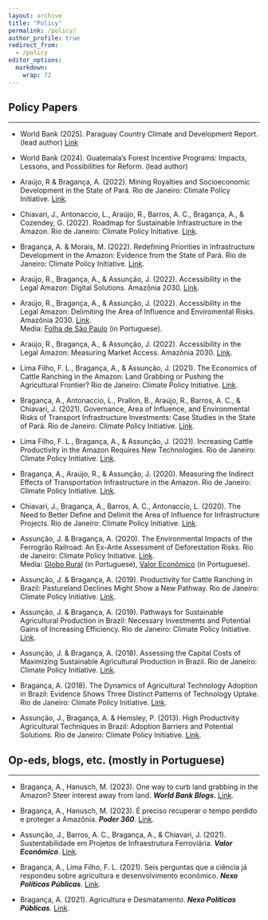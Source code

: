 ```yaml
---
layout: archive
title: "Policy"
permalink: /policy/
author_profile: true
redirect_from:
  - /policy
editor_options: 
  markdown: 
    wrap: 72
---
```


## Policy Papers

------------------------------------------------------------------------

-   World Bank (2025). Paraguay Country Climate and Development Report. (lead author)
    [Link](https://openknowledge.worldbank.org/entities/publication/f4ffcb9a-a0e4-492a-ab8e-17e86198ab7e)
    
-   World Bank (2024). Guatemala’s Forest Incentive Programs: Impacts, Lessons, and Possibilities for Reform. (lead author)
  
-   Araújo, R & Bragança, A. (2022). Mining Royalties and Socioeconomic
    Development in the State of Pará. Rio de Janeiro: Climate Policy
    Initiative.
    [Link](https://www.climatepolicyinitiative.org/publication/mining-royalties-and-socioeconomic-development-in-para/).

-   Chiavari, J., Antonaccio, L., Araújo, R., Barros, A. C., Bragança,
    A., & Cozendey, G. (2022). Roadmap for Sustainable Infrastructure in
    the Amazon. Rio de Janeiro: Climate Policy Initiative.
    [Link](https://www.climatepolicyinitiative.org/publication/roadmap-for-sustainable-infrastructure-in-the-amazon/).

-   Bragança, A. & Morais, M. (2022). Redefining Priorities in
    Infrastructure Development in the Amazon: Evidence from the State of
    Pará. Rio de Janeiro: Climate Policy Initiative.
    [Link](https://www.climatepolicyinitiative.org/publication/redefining-priorities-in-infrastructure-development-in-the-amazon-evidence-from-the-state-of-para/).

-   Araújo, R., Bragança, A., & Assunção, J. (2022). Accessibility in
    the Legal Amazon: Digital Solutions. Amazônia 2030.
    [Link](https://www.climatepolicyinitiative.org/publication/accessibility-in-the-amazon-digital-solutions/).

-   Araújo, R., Bragança, A., & Assunção, J. (2022). Accessibility in
    the Legal Amazon: Delimiting the Area of Influence and Enviromental
    Risks. Amazônia 2030.
    [Link](https://www.climatepolicyinitiative.org/publication/accessibility-in-the-legal-amazon-delimiting-the-area-of-influence-and-environmental-risks/).\
    Media: [Folha de São
    Paulo](https://www1.folha.uol.com.br/ambiente/2022/05/br-319-pode-impactar-area-da-amazonia-maior-que-estado-de-sp.shtml)
    (in Portuguese).

-   Araújo, R., Bragança, A., & Assunção, J. (2022). Accessibility in
    the Legal Amazon: Measuring Market Access. Amazônia 2030.
    [Link](https://www.climatepolicyinitiative.org/publication/accessibility-in-the-legal-amazon-measuring-market-access/).

-   Lima Filho, F. L., Bragança, A., & Assunção, J. (2021). The
    Economics of Cattle Ranching in the Amazon: Land Grabbing or Pushing
    the Agricultural Frontier? Rio de Janeiro: Climate Policy
    Initiative.
    [Link](https://www.climatepolicyinitiative.org/publication/the-economics-of-cattle-ranching-in-the-amazon-land-grabbing-or-pushing-the-agricultural-frontier/).

-   Bragança, A., Antonaccio, L., Prallon, B., Araújo, R., Barros, A.
    C., & Chiavari, J. (2021). Governance, Area of Influence, and
    Environmental Risks of Transport Infrastructure Investments: Case
    Studies in the State of Pará. Rio de Janeiro: Climate Policy
    Initiative.
    [Link](https://www.climatepolicyinitiative.org/publication/governance-area-of-influence-and-environmental-risks-of-transport-infrastructure-investments-case-studies-in-the-state-of-para-2/).

-   Lima Filho, F. L., Bragança, A., & Assunção, J. (2021). Increasing
    Cattle Productivity in the Amazon Requires New Technologies. Rio de
    Janeiro: Climate Policy Initiative.
    [Link](https://www.climatepolicyinitiative.org/publication/increasing-cattle-productivity-in-the-amazon-requires-new-technologies/).

-   Bragança, A., Araújo, R., & Assunção, J. (2020). Measuring the
    Indirect Effects of Transportation Infrastructure in the Amazon. Rio
    de Janeiro: Climate Policy Initiative.
    [Link](https://www.climatepolicyinitiative.org/publication/measuring-the-indirect-effects-of-transportation-infrastructure-in-the-amazon/).

-   Chiavari, J., Bragança, A., Barros, A. C., Antonaccio, L. (2020).
    The Need to Better Define and Delimit the Area of Influence for
    Infrastructure Projects. Rio de Janeiro: Climate Policy Initiative.
    [Link](https://www.climatepolicyinitiative.org/publication/the-need-to-better-define-and-delimit-area-of-influence-for-infrastructure-projects/).

-   Assunção, J. & Bragança, A. (2020). The Environmental Impacts of the
    Ferrogrão Railroad: An Ex-Ante Assessment of Deforestation Risks.
    Rio de Janeiro: Climate Policy Initiative.
    [Link](https://www.climatepolicyinitiative.org/publication/the-environmental-impacts-of-the-ferrograo-railroad/).\
    Media: [Globo
    Rural](https://globorural.globo.com/Noticias/Infraestrutura-e-Logistica/noticia/2021/07/ferrograo-pode-levar-ao-desmatamento-de-2-mil-km-de-floresta-nativa.html)
    (in Portuguese), [Valor
    Econômico](https://valor.globo.com/empresas/noticia/2020/08/17/ferrograo-pode-desmatar-2-mil-km-no-mt.ghtml)
    (in Portuguese).

-   Assunção, J. & Bragança, A. (2019). Productivity for Cattle Ranching
    in Brazil: Pastureland Declines Might Show a New Pathway. Rio de
    Janeiro: Climate Policy Initiative.
    [Link](https://www.climatepolicyinitiative.org/publication/productivity-for-cattle-ranching-in-brazil/).

-   Assunção, J. & Bragança, A. (2019). Pathways for Sustainable
    Agricultural Production in Brazil: Necessary Investments and
    Potential Gains of Increasing Efficiency. Rio de Janeiro: Climate
    Policy Initiative.
    [Link](https://www.climatepolicyinitiative.org/publication/pathways-for-sustainable-agricultural-production-in-brazil/).

-   Assunção, J. & Bragança, A. (2018). Assessing the Capital Costs of
    Maximizing Sustainable Agricultural Production in Brazil. Rio de
    Janeiro: Climate Policy Initiative.
    [Link](https://www.climatepolicyinitiative.org/publication/assessing-the-capital-costs-of-maximizing-sustainable-agricultural-production-in-brazil/).

-   Bragança, A. (2018). The Dynamics of Agricultural Technology
    Adoption in Brazil: Evidence Shows Three Distinct Patterns of
    Technology Uptake. Rio de Janeiro: Climate Policy Initiative.
    [Link](https://www.climatepolicyinitiative.org/publication/the-dynamics-of-agricultural-technology-adoption-in-brazil/).

-   Assunção, J., Bragança, A. & Hemsley, P. (2013). High Productivity
    Agricultural Techniques in Brazil: Adoption Barriers and Potential
    Solutions. Rio de Janeiro: Climate Policy Initiative.
    [Link](https://www.climatepolicyinitiative.org/publication/high-productivity-agricultural-techniques-in-brazil-adoption-barriers-and-potential-solutions/).

## Op-eds, blogs, etc. (mostly in Portuguese)

------------------------------------------------------------------------

-   Bragança, A., Hanusch, M. (2023). One way to curb land grabbing in
    the Amazon? Steer interest away from land. ***World Bank Blogs.***
    [Link](https://blogs.worldbank.org/latinamerica/one-way-curb-land-grabbing-amazon-steer-interest-away-land).

-   Bragança, A., Hanusch, M. (2023). É preciso recuperar o tempo
    perdido e proteger a Amazônia. ***Poder 360***.
    [Link](https://www.poder360.com.br/opiniao/e-preciso-recuperar-o-tempo-perdido-e-proteger-a-amazonia/).

-   Assunção, J., Barros, A. C., Bragança, A., & Chiavari, J. (2021).
    Sustentabilidade em Projetos de Infraestrutura Ferroviária. ***Valor
    Econômico***.
    [Link](https://valor.globo.com/opiniao/coluna/sustentabilidade-em-projetos-de-infraestrutura-ferroviaria.ghtml).

-   Bragança, A., Lima Filho, F. L. (2021). Seis perguntas que a ciência
    já respondeu sobre agricultura e desenvolvimento econômico. ***Nexo
    Políticas Públicas***.
    [Link](https://pp.nexojornal.com.br/perguntas-que-a-ciencia-ja-respondeu/2021/6-perguntas-que-a-ci%C3%AAncia-j%C3%A1-respondeu-sobre-agricultura-e-desenvolvimento-econ%C3%B4mico).

-   Bragança, A. (2021). Agricultura e Desmatamento. ***Nexo Políticas
    Públicas***.
    [Link](https://pp.nexojornal.com.br/pergunte-a-um-pesquisador/2021/04/27/Arthur-Bragan%C3%A7a-agricultura-e-desmatamento).
